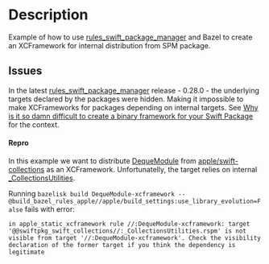 # Description
Example of how to use [rules_swift_package_manager](https://github.com/cgrindel/rules_swift_package_manager) and Bazel to create an XCFramework for internal distribution from SPM package.

## Issues
In the latest [rules_swift_package_manager](https://github.com/cgrindel/rules_swift_package_manager) release - 0.28.0 - the underlying targets declared by the packages were hidden. Making it impossible to make XCFrameworks for packages depending on internal targets. See [Why is it so damn difficult to create a binary framework for your Swift Package](https://blog.eidinger.info/why-is-it-so-damn-difficult-to-create-a-binary-framework-for-your-swift-package) for the context.


#### Repro
In this example we want to distribute [DequeModule](https://github.com/apple/swift-collections/blob/main/Package.swift#L221) from [apple/swift-collections](https://github.com/apple/swift-collections) as an XCFramework. Unfortunatelly, the target relies on internal [_CollectionsUtilities](https://github.com/apple/swift-collections/blob/main/Package.swift#L186C1-L207C7).

Running `bazelisk build DequeModule-xcframework --@build_bazel_rules_apple//apple/build_settings:use_library_evolution=False` fails with error:
```
in apple_static_xcframework rule //:DequeModule-xcframework: target '@@swiftpkg_swift_collections//:_CollectionsUtilities.rspm' is not visible from target '//:DequeModule-xcframework'. Check the visibility declaration of the former target if you think the dependency is legitimate
```
